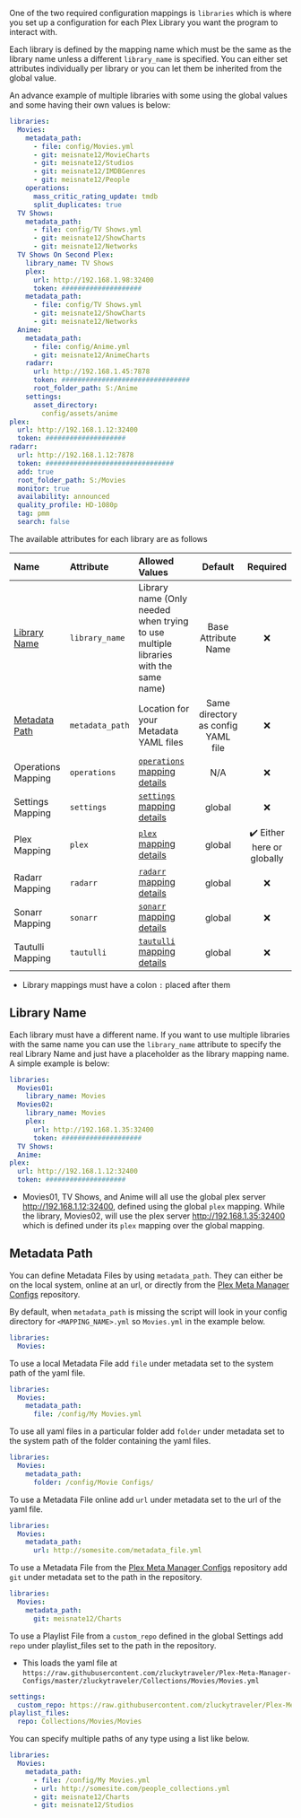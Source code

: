 One of the two required configuration mappings is `libraries` which is where you set up a configuration for each Plex Library you want the program to interact with. 

Each library is defined by the mapping name which must be the same as the library name unless a different `library_name` is specified. You can either set attributes individually per library or you can let them be inherited from the global value. 

An advance example of multiple libraries with some using the global values and some having their own values is below:
```yaml
libraries:
  Movies:
    metadata_path:
      - file: config/Movies.yml
      - git: meisnate12/MovieCharts
      - git: meisnate12/Studios
      - git: meisnate12/IMDBGenres
      - git: meisnate12/People
    operations:
      mass_critic_rating_update: tmdb
      split_duplicates: true
  TV Shows:
    metadata_path:
      - file: config/TV Shows.yml
      - git: meisnate12/ShowCharts
      - git: meisnate12/Networks
  TV Shows On Second Plex:
    library_name: TV Shows
    plex:
      url: http://192.168.1.98:32400
      token: ####################
    metadata_path:
      - file: config/TV Shows.yml
      - git: meisnate12/ShowCharts
      - git: meisnate12/Networks
  Anime:
    metadata_path:
      - file: config/Anime.yml
      - git: meisnate12/AnimeCharts
    radarr:
      url: http://192.168.1.45:7878
      token: ################################
      root_folder_path: S:/Anime
    settings:
      asset_directory:
        config/assets/anime
plex:
  url: http://192.168.1.12:32400
  token: ####################
radarr:
  url: http://192.168.1.12:7878
  token: ################################
  add: true
  root_folder_path: S:/Movies
  monitor: true
  availability: announced
  quality_profile: HD-1080p
  tag: pmm
  search: false
```

The available attributes for each library are as follows

| Name                            | Attribute       | Allowed Values                                                                                             |              Default               |                  Required                  |
|:--------------------------------|:----------------|:-----------------------------------------------------------------------------------------------------------|:----------------------------------:|:------------------------------------------:|
| [Library Name](#library-name)   | `library_name`  | Library name (Only needed when trying to use multiple libraries with the same name)                        |        Base Attribute Name         |                    :x:                     |
| [Metadata Path](#metadata-path) | `metadata_path` | Location for your Metadata YAML files                                                                      | Same directory as config YAML file |                    :x:                     |
| Operations Mapping              | `operations`    | [`operations` mapping details](https://github.com/meisnate12/Plex-Meta-Manager/wiki/Operations-Attributes) |                N/A                 |                    :x:                     |
| Settings Mapping                | `settings`      | [`settings` mapping details](https://github.com/meisnate12/Plex-Meta-Manager/wiki/Settings-Attributes)     |               global               |                    :x:                     |
| Plex Mapping                    | `plex`          | [`plex` mapping details](https://github.com/meisnate12/Plex-Meta-Manager/wiki/Plex-Attributes)             |               global               | :heavy_check_mark: Either here or globally |
| Radarr Mapping                  | `radarr`        | [`radarr` mapping details](https://github.com/meisnate12/Plex-Meta-Manager/wiki/Radarr-Attributes)         |               global               |                    :x:                     |
| Sonarr Mapping                  | `sonarr`        | [`sonarr` mapping details](https://github.com/meisnate12/Plex-Meta-Manager/wiki/Sonarr-Attributes)         |               global               |                    :x:                     |
| Tautulli Mapping                | `tautulli`      | [`tautulli` mapping details](https://github.com/meisnate12/Plex-Meta-Manager/wiki/Tautulli-Attributes)     |               global               |                    :x:                     |

* Library mappings must have a colon `:` placed after them

## Library Name

Each library must have a different name. If you want to use multiple libraries with the same name you can use the `library_name` attribute to specify the real Library Name and just have a placeholder as the library mapping name. A simple example is below:

```yaml
libraries:
  Movies01:
    library_name: Movies
  Movies02:
    library_name: Movies
    plex:
      url: http://192.168.1.35:32400
      token: ####################
  TV Shows:
  Anime:
plex:
  url: http://192.168.1.12:32400
  token: ####################
```

* Movies01, TV Shows, and Anime will all use the global plex server http://192.168.1.12:32400, defined using the global `plex` mapping. While the library, Movies02, will use the plex server http://192.168.1.35:32400 which is defined under its `plex` mapping over the global mapping.

## Metadata Path
You can define Metadata Files by using `metadata_path`. They can either be on the local system, online at an url, or directly from the [Plex Meta Manager Configs](https://github.com/meisnate12/Plex-Meta-Manager-Configs) repository.

By default, when `metadata_path` is missing the script will look in your config directory for `<MAPPING_NAME>.yml` so `Movies.yml` in the example below.
```yaml
libraries:
  Movies:
```
To use a local Metadata File add `file` under metadata set to the system path of the yaml file.
```yaml
libraries:
  Movies:
    metadata_path: 
      file: /config/My Movies.yml
```
To use all yaml files in a particular folder add `folder` under metadata set to the system path of the folder containing the yaml files.
```yaml
libraries:
  Movies:
    metadata_path: 
      folder: /config/Movie Configs/
```
To use a Metadata File online add `url` under metadata set to the url of the yaml file.
```yaml
libraries:
  Movies:
    metadata_path:
      url: http://somesite.com/metadata_file.yml
```
To use a Metadata File from the [Plex Meta Manager Configs](https://github.com/meisnate12/Plex-Meta-Manager-Configs) repository add `git` under metadata set to the path in the repository.
```yaml
libraries:
  Movies:
    metadata_path:
      git: meisnate12/Charts
```
To use a Playlist File from a `custom_repo` defined in the global Settings add `repo` under playlist_files set to the path in the repository.
* This loads the yaml file at `https://raw.githubusercontent.com/zluckytraveler/Plex-Meta-Manager-Configs/master/zluckytraveler/Collections/Movies/Movies.yml`
```yaml
settings:
  custom_repo: https://raw.githubusercontent.com/zluckytraveler/Plex-Meta-Manager-Configs/master/zluckytraveler/
playlist_files:
  repo: Collections/Movies/Movies
```
You can specify multiple paths of any type using a list like below.
```yaml
libraries:
  Movies:
    metadata_path:
      - file: /config/My Movies.yml
      - url: http://somesite.com/people_collections.yml
      - git: meisnate12/Charts
      - git: meisnate12/Studios
```